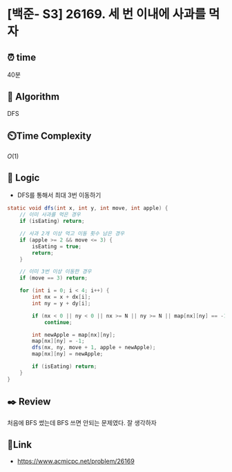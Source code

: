 # [백준- S3] 26169. 세 번 이내에 사과를 먹자
 
## ⏰  **time**
40분

## :pushpin: **Algorithm**
DFS

## ⏲️**Time Complexity**
$O(1)$

## :round_pushpin: **Logic**
- DFS를 통해서 최대 3번 이동하기
```java
static void dfs(int x, int y, int move, int apple) {
    // 이미 사과를 먹은 경우
    if (isEating) return;

    // 사과 2개 이상 먹고 이동 횟수 남은 경우
    if (apple >= 2 && move <= 3) {
        isEating = true;
        return;
    }

    // 이미 3번 이상 이동한 경우
    if (move == 3) return;

    for (int i = 0; i < 4; i++) {
        int nx = x + dx[i];
        int ny = y + dy[i];

        if (nx < 0 || ny < 0 || nx >= N || ny >= N || map[nx][ny] == -1)
            continue;

        int newApple = map[nx][ny];
        map[nx][ny] = -1;
        dfs(nx, ny, move + 1, apple + newApple);
        map[nx][ny] = newApple;

        if (isEating) return;
    }
}
```

## :black_nib: **Review**
처음에 BFS 썼는데 BFS 쓰면 안되는 문제였다. 잘 생각하자

## 📡**Link**
- https://www.acmicpc.net/problem/26169
